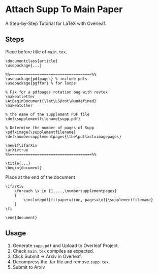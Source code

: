 # Attach Supp To Main Paper

A Step-by-Step Tutorial for LaTeX with Overleaf.

## Steps

Place before title of `main.tex`.

    \documentclass{article}
    \usepackage{...}

    %%====================================%%
    \usepackage{pdfpages} % include pdfs
    \usepackage{pgffor} % for loops
    
    % Fix for a pdfpages rotation bug with revtex
    \makeatletter
    \AtBeginDocument{\let\LS@rot\@undefined}
    \makeatother
    
    % the name of the supplement PDF file
    \def\supplementfilename{supp.pdf}
    
    % Determine the number of pages of Supp
    \pdfximage{\supplementfilename}
    \def\numbersupplementpages{\the\pdflastximagepages}
    
    \newif\ifarXiv
    \arXivtrue 
    %%====================================%%

    \title{...}
    \begin{document}

Place at the end of the document

    \ifarXiv
        \foreach \x in {1,...,\numbersupplementpages}
        {
            \includepdf[fitpaper=true, pages=\x]{\supplementfilename}
        }
    \fi

    \end{document}

## Usage 
1. Generate `supp.pdf` and Upload to Overleaf Project.
2. Check `main.tex` compiles as expected.
3. Click Submit -> Arxiv in Overleaf.
4. Decompress the .tar file and remove `supp.tex`.
5. Submit to Arxiv